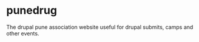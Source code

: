 punedrug
========

The drupal pune association website useful for drupal submits, camps and other events. 